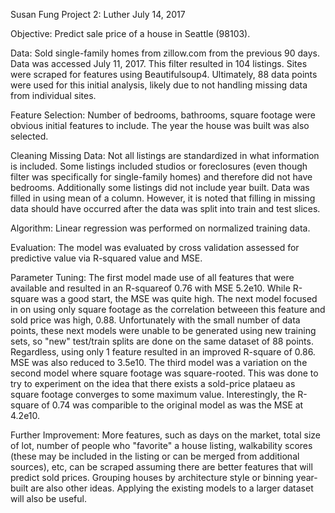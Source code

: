 Susan Fung
Project 2: Luther
July 14, 2017

Objective:
Predict sale price of a house in Seattle (98103).

Data:
Sold single-family homes from zillow.com from the previous 90 days. Data was accessed July 11, 2017. This filter resulted in 104 listings. Sites were scraped for features using Beautifulsoup4. Ultimately, 88 data points were used for this initial analysis, likely due to not handling missing data from individual sites. 

Feature Selection:
Number of bedrooms, bathrooms, square footage were obvious initial features to include. The year the house was built was also selected.

Cleaning Missing Data:
Not all listings are standardized in what information is included. Some listings included studios or foreclosures (even though filter was specifically for single-family homes) and therefore did not have bedrooms. Additionally some listings did not include year built. Data was filled in using mean of a column. However, it is noted that filling in missing data should have occurred after the data was split into train and test slices.

Algorithm:
Linear regression was performed on normalized training data.

Evaluation:
The model was evaluated by cross validation assessed for predictive value via R-squared value and MSE. 

Parameter Tuning:
The first model made use of all features that were available and resulted in an R-squareof 0.76 with MSE 5.2e10. While R-square was a good start, the MSE was quite high. The next model focused in on using only square footage as the correlation betweeen this feature and sold price was high, 0.88. Unfortunately with the small number of data points, these next models were unable to be generated using new training sets, so "new" test/train splits are done on the same dataset of 88 points. Regardless, using only 1 feature resulted in an improved R-square of 0.86. MSE was also reduced to 3.5e10. The third model was a variation on the second model where square footage was square-rooted. This was done to try to experiment on the idea that there exists a sold-price plataeu as square footage converges to some maximum value. Interestingly, the R-square of 0.74 was comparible to the original model as was the MSE at 4.2e10.

Further Improvement:
More features, such as days on the market, total size of lot, number of people who "favorite" a house listing, walkability scores (these may be included in the listing or can be merged from additional sources), etc, can be scraped assuming there are better features that will predict sold prices. Grouping houses by architecture style or binning year-built are also other ideas. Applying the existing models to a larger dataset will also be useful.  

